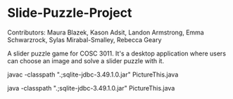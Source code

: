 # Slide-Puzzle-Project
Contributors: Maura Blazek, Kason Adsit, Landon Armstrong, Emma Schwarzrock, Sylas Mirabal-Smalley, Rebecca Geary

A slider puzzle game for COSC 3011. It's a desktop application where users can choose an image and solve a slider puzzle with it.

javac -classpath ".;sqlite-jdbc-3.49.1.0.jar" PictureThis.java


java -classpath ".;sqlite-jdbc-3.49.1.0.jar" PictureThis.java
